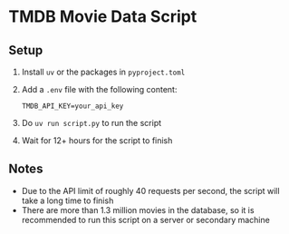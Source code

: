 # TMDB Movie Data Script

## Setup

1. Install `uv` or the packages in `pyproject.toml`
2. Add a `.env` file with the following content:

    ```env
    TMDB_API_KEY=your_api_key
    ```

3. Do `uv run script.py` to run the script
4. Wait for 12+ hours for the script to finish

## Notes

- Due to the API limit of roughly 40 requests per second, the script will take a long time to finish
- There are more than 1.3 million movies in the database, so it is recommended to run this script on a server or secondary machine
